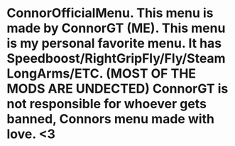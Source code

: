# ConnorOfficialMenu. This menu is made by ConnorGT (ME). This menu is my personal favorite menu. It has Speedboost/RightGripFly/Fly/SteamLongArms/ETC. (MOST OF THE MODS ARE UNDECTED) ConnorGT is not responsible for whoever gets banned, Connors menu made with love. <3
